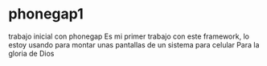 # phonegap1
trabajo inicial con phonegap
Es mi primer trabajo con este framework, lo estoy usando para montar unas pantallas de un sistema para celular
Para la gloria de Dios
